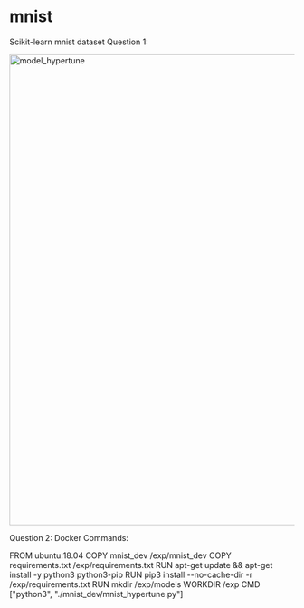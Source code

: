# mnist
Scikit-learn mnist dataset
Question 1:

<img width="831" alt="model_hypertune" src="https://user-images.githubusercontent.com/78500544/143684151-2bb17cc7-be2d-4143-a69c-06d6d53cb15c.PNG">

Question 2:
Docker Commands:

FROM ubuntu:18.04
COPY mnist_dev /exp/mnist_dev
COPY requirements.txt /exp/requirements.txt
RUN apt-get update && apt-get install -y python3 python3-pip
RUN pip3 install --no-cache-dir -r /exp/requirements.txt
RUN mkdir /exp/models
WORKDIR /exp
CMD ["python3", "./mnist_dev/mnist_hypertune.py"]
